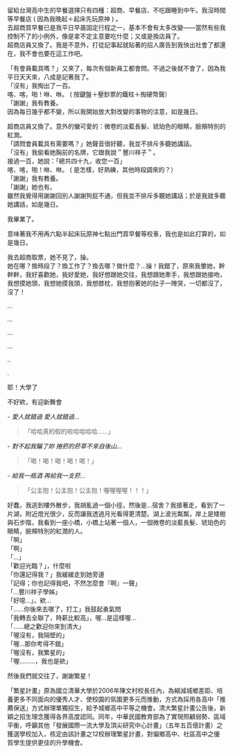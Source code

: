 留給台灣高中生的早餐選擇只有四種：超商、早餐店、不吃跟睡到中午。我沒時間等早餐店 ( 因為我晚起＋起床先玩原神 ) 。  
去超商買早餐已是我平日早晨固定行程之一，基本不會有太多改變——當然有些我控制不了的小例外，像是拿不定主意要吃什麼；又或是換店員了。  
超商店員又換了。我是不意外，打從記事起就貼著的招人廣告到我快出社會了都還在，我不會也要在這工作吧。

「有會員載具嗎？」又來了，每次有個新員工都會問。不過之後就不會了，因為我平日天天來，八成是記著我了。  
「沒有」我掏出了一百。  
喀、喀，啪！咻、咻。 ( 按鍵盤＋壓鈔票的鐵柱＋掏硬幣聲）  
「謝謝」我有教養。  
因為每日幾乎都不變，所以我開始放大對改變的事物的注意，如是幾日。

超商店員又換了。意外的蠻可愛的：微卷的淡藍長髮、琥珀色的眼睛，臉頰特別的紅潤。  
「請問會員載具有需要嗎？」她聲音很好聽，我並不排斥多聽她講話。  
「沒有」我偷看她胸前的名牌，它跟我說＂豐川祥子＂。  
接過一百，她說：「總共四十九，收您一百」  
喀、喀，啪！咻、咻。 ( 是怎樣，好熟練，其他時段調來的？）  
「謝謝」我有教養。  
「謝謝」她也有。  
雖然我覺得用謝謝回別人謝謝狗屁不通，但我並不排斥多聽她講話；於是我就多聽她講話，如是幾日。

我畢業了。

意味著我不用再六點半起床玩原神七點出門買早餐等校車，我也是如此打算的，如是幾日。

我去超商取票，她不見了，操。  
她在哪？換時段了？換工作了？換去哪？做什麼？...操！我錯了，原來我暈她，幹幹幹，我好喜歡她，我好愛她，我好想跟她交往，我想跟她牽手，我想跟她接吻，我想摸她頭，我想她摸我頭，我想膝枕，我想抱著她的肚子一陣哭，一切都沒了，沒了！

...

...

...

...

..

.

耶！大學了

不好欸，有迎新舞會

_- 愛人就錯過 愛人就錯過..._

> 「哈哈真的假的啦哈哈哈哈......」

_- 對不起我騙了妳 捲菸的菸草不來自後山..._

> 「喝！喝！喝！喝！喝！」

_- 給我一瓶酒 再給我一支菸..._

> 「公主抱！公主抱！公主抱！喔喔喔喔！！！」

好蠢，我逃到樓外散步，我胡亂過一個小徑，然後是...宿舍？我接著走，看到了一片湖，附近燈光很少，反而讓我透過月光看得更清楚。湖上波光粼粼，岸上是矮樹與石步階，我看到一座小橋，小橋上站著一個人，一個微卷的淡藍長髮、琥珀色的眼睛，臉頰特別的紅潤的人。  
「啊」  
「啊」  
「...」  
「歡迎光臨？」，什麼啦  
「你還記得我？」我緩緩走到她旁邊  
「記得；你也記得我吧，不然怎麼會『啊』一聲」  
「...豐川祥子學姊」  
「好噁...」，欸...  
「......你後來去哪了，打工」我鼓起勇氣問  
「我轉去全聯了，時薪比較高」，喔...是這樣喔...  
「......總之歡迎你來到清大」  
「喔沒有，我隔壁的」  
「喔...那你考得不錯」  
「喔沒有，我繁星的」  
「喔.........，我也是欸」

然後我們就交往了，謝謝繁星！

「繁星計畫」原為國立清華大學於2006年陳文村校長任內，為縮減城鄉差距、培養更多不同面向的優秀人才、使校園的氛圍更多元而推動，方式為採用各高中「推薦保送」方式辦理單獨招生，給予城鄉高中平等之機會。清大繁星計畫公告後，新穎之招生理念獲得各界高度認同。同年，中華民國教育部為了實現照顧弱勢、區域平衡，呼籲其他「發展國際一流大學及頂尖研究中心計畫」（五年五百億計畫）之獲選學校加入，核定由該計畫之12校辦理繁星計畫，對偏鄉高中、社區高中之優質學生提供更佳的升學機會。